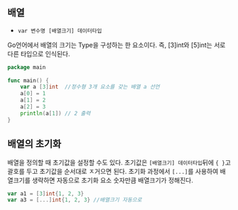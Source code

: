 ## 배열

- `var 변수명 [배열크기] 데이터타입`

Go언어에서 배열의 크기는 Type을 구성하는 한 요소이다. 즉, [3]int와 [5]int는 서로 다른 타입으로 인식된다.

```go
package main
 
func main() {
    var a [3]int  //정수형 3개 요소를 갖는 배열 a 선언
    a[0] = 1
    a[1] = 2
    a[2] = 3
    println(a[1]) // 2 출력
}
```



## 배열의 초기화

배열을 정의할 때 초기값을 설정할 수도 있다. 초기값은 `[배열크기] 데이터타입`뒤에 `{ }`고괄호를 두고 초기값을 순서대로 ㅈ거으면 된다. 초기화 과정에서 `[...]`를 사용하여 배열크기를 생략하면 자동으로 초기화 요소 숫자만큼 배열크기가 정해진다.

```go
var a1 = [3]int{1, 2, 3}
var a3 = [...]int{1, 2, 3} //배열크기 자동으로
```

